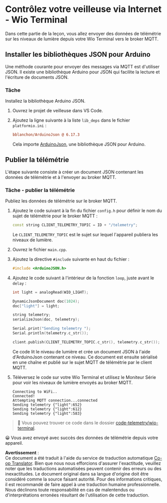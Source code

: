 <!--
CO_OP_TRANSLATOR_METADATA:
{
  "original_hash": "4bcc29fe2b65e56eada83d2476279227",
  "translation_date": "2025-08-24T23:08:34+00:00",
  "source_file": "1-getting-started/lessons/4-connect-internet/wio-terminal-telemetry.md",
  "language_code": "fr"
}
-->
# Contrôlez votre veilleuse via Internet - Wio Terminal

Dans cette partie de la leçon, vous allez envoyer des données de télémétrie sur les niveaux de lumière depuis votre Wio Terminal vers le broker MQTT.

## Installer les bibliothèques JSON pour Arduino

Une méthode courante pour envoyer des messages via MQTT est d'utiliser JSON. Il existe une bibliothèque Arduino pour JSON qui facilite la lecture et l'écriture de documents JSON.

### Tâche

Installez la bibliothèque Arduino JSON.

1. Ouvrez le projet de veilleuse dans VS Code.

1. Ajoutez la ligne suivante à la liste `lib_deps` dans le fichier `platformio.ini` :

    ```ini
    bblanchon/ArduinoJson @ 6.17.3
    ```

    Cela importe [ArduinoJson](https://arduinojson.org), une bibliothèque JSON pour Arduino.

## Publier la télémétrie

L'étape suivante consiste à créer un document JSON contenant les données de télémétrie et à l'envoyer au broker MQTT.

### Tâche - publier la télémétrie

Publiez les données de télémétrie sur le broker MQTT.

1. Ajoutez le code suivant à la fin du fichier `config.h` pour définir le nom du sujet de télémétrie pour le broker MQTT :

    ```cpp
    const string CLIENT_TELEMETRY_TOPIC = ID + "/telemetry";
    ```

    Le `CLIENT_TELEMETRY_TOPIC` est le sujet sur lequel l'appareil publiera les niveaux de lumière.

1. Ouvrez le fichier `main.cpp`.

1. Ajoutez la directive `#include` suivante en haut du fichier :

    ```cpp
    #include <ArduinoJSON.h>
    ```

1. Ajoutez le code suivant à l'intérieur de la fonction `loop`, juste avant le `delay` :

    ```cpp
    int light = analogRead(WIO_LIGHT);

    DynamicJsonDocument doc(1024);
    doc["light"] = light;

    string telemetry;
    serializeJson(doc, telemetry);

    Serial.print("Sending telemetry ");
    Serial.println(telemetry.c_str());

    client.publish(CLIENT_TELEMETRY_TOPIC.c_str(), telemetry.c_str());
    ```

    Ce code lit le niveau de lumière et crée un document JSON à l'aide d'ArduinoJson contenant ce niveau. Ce document est ensuite sérialisé en une chaîne et publié sur le sujet MQTT de télémétrie par le client MQTT.

1. Téléversez le code sur votre Wio Terminal et utilisez le Moniteur Série pour voir les niveaux de lumière envoyés au broker MQTT.

    ```output
    Connecting to WiFi..
    Connected!
    Attempting MQTT connection...connected
    Sending telemetry {"light":652}
    Sending telemetry {"light":612}
    Sending telemetry {"light":583}
    ```

> 💁 Vous pouvez trouver ce code dans le dossier [code-telemetry/wio-terminal](../../../../../1-getting-started/lessons/4-connect-internet/code-telemetry/wio-terminal).

😀 Vous avez envoyé avec succès des données de télémétrie depuis votre appareil.

**Avertissement** :  
Ce document a été traduit à l'aide du service de traduction automatique [Co-op Translator](https://github.com/Azure/co-op-translator). Bien que nous nous efforcions d'assurer l'exactitude, veuillez noter que les traductions automatisées peuvent contenir des erreurs ou des inexactitudes. Le document original dans sa langue d'origine doit être considéré comme la source faisant autorité. Pour des informations critiques, il est recommandé de faire appel à une traduction humaine professionnelle. Nous déclinons toute responsabilité en cas de malentendus ou d'interprétations erronées résultant de l'utilisation de cette traduction.